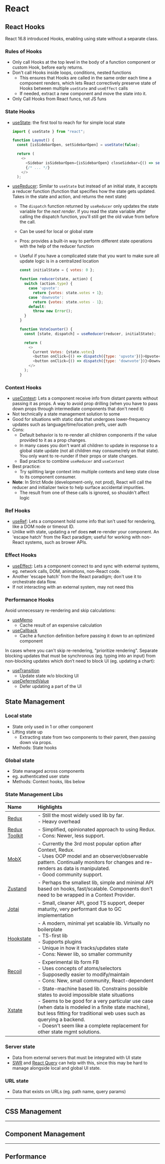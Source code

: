 # React

## React Hooks
React 16.8 introduced Hooks, enabling using state without a separate class.

### Rules of Hooks
- Only call Hooks at the top level in the body of a function component or custom Hook, before early returns.
- Don't call Hooks inside loops, conditions, nested functions
  - This ensures that Hooks are called in the same order each time a component renders, which lets React correctively preserve state of Hooks between multiple `useState` and `useEffect` calls
  - If needed, extract a new component and move the state into it.
- Only Call Hooks from React funcs, not JS funs

### State Hooks
- [useState](https://react.dev/reference/react/useState): the first tool to reach for for simple local state

  ```js
  import { useState } from "react";

  function Layout() {
    const [isSidebarOpen, setSidebarOpen] = useState(false);

    return (
      <>
        <Sidebar isSidebarOpen={isSidebarOpen} closeSidebar={() => setSidebarOpen(false)} />
        {/* ... */}
      </>
    );
  ```
- [useReducer](https://react.dev/reference/react/useReducer#reference): Similar to `useState` but instead of an initial state, it accepts a reducer function (function that specifies how the state gets updated. Takes in the state and action, and returns the next state)
  - The `dispatch` function returned by `useReducer` only updates the state variable for the *next render*. If you read the state variable after calling the dispatch function, you'll still get the old value from before the call.
  - Can be used for local or global state
  - Pros: provides a built-in way to perform different state operations with the help of the reducer function
  - Useful if you have a complicated state that you want to make sure all update logic is in a centralized location
  
    ```js
    const initialState = { votes: 0 };

    function reducer(state, action) {
      switch (action.type) {
        case 'upvote':
          return {votes: state.votes + 1};
        case 'downvote':
          return {votes: state.votes - 1};
        default:
          throw new Error();
      }
    }

    function VoteCounter() {
      const [state, dispatch] = useReducer(reducer, initialState);

      return (
        <>
          Current Votes: {state.votes}
          <button onClick={() => dispatch({type: 'upvote'})}>Upvote</button>
          <button onClick={() => dispatch({type: 'downvote'})}>Downvote</button>
        </>
      );
    }
    ```

### Context Hooks
- [useContext](https://react.dev/reference/react/useContext): Lets a component receive info from distant parents without passing it as props. A way to avoid prop drilling (when you have to pass down props through intermediate components that don't need it)
- Not technically a state management solution to some
- Good for situations with static data that undergoes lower-frequency updates such as language/time/location prefs, user auth
- Cons: 
  - Default behavior is to re-render all children components if the value provided to it as a prop changes.
  - In many cases you don't want all children to update in response to a global state update (not all children may consume/rely on that state). You only want to re-runder if their props or state changes.
  - Bad practice to combine `useReducer` and `useContext`
- Best practice:
  - Try splitting large context into multiple contexts and keep state close to its component consumer.
- **Note**: In Strict Mode (development-only, not prod), React will call the reducer and initializer twice to help surface accidental impurities. 
  - The result from one of these calls is ignored, so shouldn't affect logic

### Ref Hooks
- [useRef](https://react.dev/reference/react/useRef): Lets a component hold some info that isn't used for rendering, like a DOM node or timeout ID.
- Unlike with state, updating a ref does **not** re-render your component. An 'escape hatch' from the Ract paradigm; useful for working with non-React systems, such as brower APIs.

### Effect Hooks
- [useEffect](https://react.dev/reference/react/useEffect): Lets a component connect to and sync with external systems, eg. network calls, DOM, animations, non-React code.
- Another 'escape hatch' from the React paradigm; don't use it to orchestrate data flow.
- If not interacting with an external system, may not need this

### Performance Hooks

Avoid unnecessary re-rendering and skip calculations:
- [useMemo](https://react.dev/reference/react/useMemo)
  - Cache result of an expensive calculation
- [useCallback](https://react.dev/reference/react/useCallback)
  - Cache a function definition before passing it down to an optimized component

In cases where you can't skip re-rendering, "prioritize rendering". Separate blocking updates that must be synchronous (eg. typing into an input) from non-blocking updates which don’t need to block  UI (eg. updating a chart):
- [useTransition](https://react.dev/reference/react/useTransition)
  - Update state w/o blocking UI
- [useDeferredValue](https://react.dev/reference/react/useDeferredValue)
  - Defer updating a part of the UI

## State Management

### Local state
- State only used in 1 or other component
- Lifting state up
  - Extracting state from two components to their parent, then passing down via props.
- Methods: State hooks  

### Global state
- State managed across components
- eg. authenticated user state
- Methods: Context hooks, libs below

### State Management Libs

| Name      | Highlights
| :------------- |:-------------
| [Redux](https://github.com/reduxjs/redux) | - Still the most widely used lib by far. <br/>- Heavy overhead
| [Redux Toolkit](https://github.com/reduxjs/redux-toolkit) | - Simplified, opinionated approach to using Redux. <br/> - Cons: Newer, less support.
| [MobX](https://github.com/mobxjs/mobx) | - Currently the 3rd most popular option after Context, Redux. <br/>- Uses OOP model and an observer/observable pattern. Continually monitors for changes and re-renders as data is manipulated.<br/>- Good community support.
| [Zustand](https://github.com/pmndrs/zustand) | -  Perhaps the smallest lib, simple and minimal API based on hooks, fast/scalable. Components don't need to be wrapped in a Context Provider.
| [Jotai](https://jotai.org/) | - Small, cleaner API, good TS support, deeper maturity, very performant due to GC implementation
| [Hookstate](https://github.com/avkonst/hookstate) | - A modern, minimal yet scalable lib. Virtually no boilerplate<br/>- TS-first lib<br/>- Supports plugins<br/>- Unique in how it tracks/updates state<br/>- Cons: Newer lib, so smaller community
| [Recoil](https://github.com/facebookexperimental/Recoil) | - Experimental lib form FB<br/>- Uses concepts of atoms/selectors<br/>- Supposedly easier to modify/maintain<br/>- Cons: New, small community, React-dependent
| [Xstate](https://github.com/statelyai/xstate) | - State-machine based lib. Constrains possible states to avoid impossible state situations<br/>- Seems to be good for a very particular use case (when data is modeled in a finite state machine), but less fitting for traditional web uses such as querying a backend.<br/>- Doesn't seem like a complete replacement for other state mgmt solutions.

### Server state
- Data from external servers that must be integrated with UI state
- [SWR](https://swr.vercel.app/) and [React Query](https://github.com/tanstack/query) can help with this, since this may be hard to manage alongside local and global UI state.

### URL state
- Data that exists on URLs (eg. path name, query params)

--- 

## CSS Management

--- 

## Component Management

--- 

## Performance
